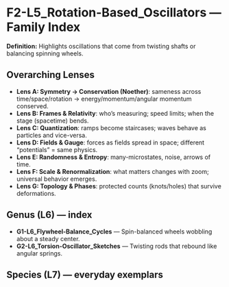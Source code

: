 # F2-L5_Rotation-Based_Oscillators — Family Index
**Definition:** Highlights oscillations that come from twisting shafts or balancing spinning wheels.

## Overarching Lenses

- **Lens A: Symmetry -> Conservation (Noether)**: sameness across time/space/rotation → energy/momentum/angular momentum conserved.
- **Lens B: Frames & Relativity**: who’s measuring; speed limits; when the stage (spacetime) bends.
- **Lens C: Quantization**: ramps become staircases; waves behave as particles and vice-versa.
- **Lens D: Fields & Gauge**: forces as fields spread in space; different “potentials” = same physics.
- **Lens E: Randomness & Entropy**: many-microstates, noise, arrows of time.
- **Lens F: Scale & Renormalization**: what matters changes with zoom; universal behavior emerges.
- **Lens G: Topology & Phases**: protected counts (knots/holes) that survive deformations.

## Genus (L6) — index
- **G1-L6_Flywheel-Balance_Cycles** — Spin-balanced wheels wobbling about a steady center.
- **G2-L6_Torsion-Oscillator_Sketches** — Twisting rods that rebound like angular springs.

## Species (L7) — everyday exemplars

